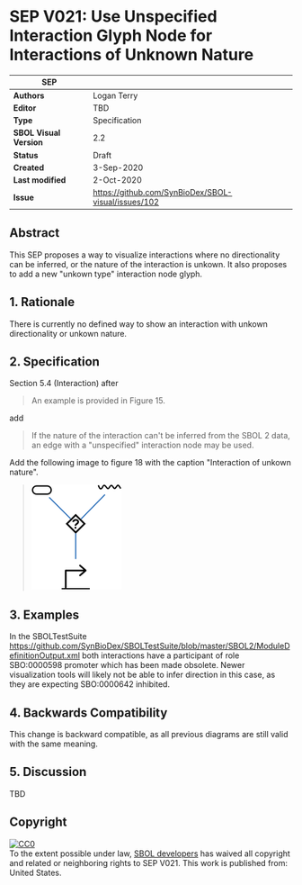# SEP V021: Use Unspecified Interaction Glyph Node for Interactions of Unknown Nature

| SEP | |
| --- | --- |
| **Authors** | Logan Terry |
| **Editor** | TBD |
| **Type** | Specification |
| **SBOL Visual Version** | 2.2 |
| **Status** | Draft |
| **Created** | 3-Sep-2020 |
| **Last modified** | 2-Oct-2020 |
| **Issue**         | https://github.com/SynBioDex/SBOL-visual/issues/102 |


## Abstract

This SEP proposes a way to visualize interactions where no directionality can be inferred, or the nature of the interaction is unkown.
It also proposes to add a new "unkown type" interaction node glyph.

## 1. Rationale <a name="rationale"></a>

There is currently no defined way to show an interaction with unkown directionality or unkown nature.

## 2. Specification <a name="specification"></a>

Section 5.4 (Interaction) after

> An example is provided in Figure 15.

add

> If the nature of the interaction can't be inferred from the SBOL 2 data, an edge with a "unspecified" interaction node may be used.

Add the following image to figure 18 with the caption "Interaction of unkown nature".

> ![Figure](img/SEPV021-unknownInteraction.png)

## 3. Examples <a name='example'></a>

In the SBOLTestSuite https://github.com/SynBioDex/SBOLTestSuite/blob/master/SBOL2/ModuleDefinitionOutput.xml both interactions have a participant of role SBO:0000598 promoter which has been made obsolete. Newer visualization tools will likely not be able to infer direction in this case, as they are expecting SBO:0000642 inhibited.

## 4. Backwards Compatibility <a name='compatibility'></a>

This change is backward compatible, as all previous diagrams are still valid with the same meaning.

## 5. Discussion <a name='discussion'></a>

TBD

## Copyright <a name='copyright'></a>

<p xmlns:dct="http://purl.org/dc/terms/" xmlns:vcard="http://www.w3.org/2001/vcard-rdf/3.0#">
  <a rel="license"
     href="http://creativecommons.org/publicdomain/zero/1.0/">
    <img src="http://i.creativecommons.org/p/zero/1.0/88x31.png" style="border-style: none;" alt="CC0" />
  </a>
  <br />
  To the extent possible under law,
  <a rel="dct:publisher"
     href="sbolstandard.org">
    <span property="dct:title">SBOL developers</span></a>
  has waived all copyright and related or neighboring rights to
  <span property="dct:title">SEP V021</span>.
This work is published from:
<span property="vcard:Country" datatype="dct:ISO3166"
      content="US" about="sbolstandard.org">
  United States</span>.
</p>
